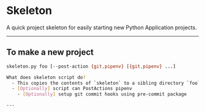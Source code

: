# Skeleton

A quick project skeleton for easily starting new Python Application projects.

---
## To make a new project

```bash
skeleton.py foo [--post-action {git,pipenv} [{git,pipenv} ...]

What does skeleton script do?
  - This copies the contents of `skeleton` to a sibling directory `foo`, creates an empty git repo there, and drops you there to start developing.
  - [Optionally] script can PostActions pipenv
    - [Optionally] setup git commit hooks using pre-commit package

---
